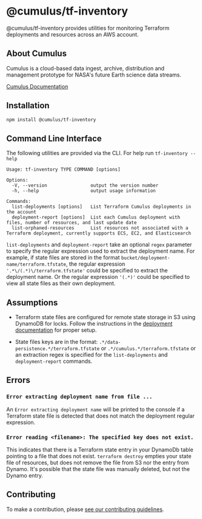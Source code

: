 # @cumulus/tf-inventory

@cumulus/tf-inventory provides utilities for monitoring Terraform deployments and resources across an AWS account.

## About Cumulus

Cumulus is a cloud-based data ingest, archive, distribution and management prototype for NASA's future Earth science data streams.

[Cumulus Documentation](https://nasa.github.io/cumulus)

## Installation

```bash
npm install @cumulus/tf-inventory
```

## Command Line Interface

The following utilities are provided via the CLI. For help run `tf-inventory --help`

```
Usage: tf-inventory TYPE COMMAND [options]

Options:
  -V, --version                output the version number
  -h, --help                   output usage information

Commands:
  list-deployments [options]   List Terraform Cumulus deployments in the account
  deployment-report [options]  List each Cumulus deployment with files, number of resources, and last update date
  list-orphaned-resources      List resources not associated with a Terraform deployment, currently supports ECS, EC2, and Elasticsearch
```

`list-deployments` and `deployment-report` take an optional `regex` parameter to specify the regular expression used to extract the deployment name. For example, if state files are stored in the format `bucket/deployment-name/terraform.tfstate`, the regular expression `'.*\/(.*)\/terraform.tfstate'` could be specified to extract the deployment name. Or the regular expression `'(.*)'` could be specified to view all state files as their own deployment.

## Assumptions

- Terraform state files are configured for remote state storage in S3 using DynamoDB for locks. Follow the instructions in the [deployment documentation](https://nasa.github.io/cumulus/docs/deployment/deployment-readme#create-resources-for-terraform-state) for proper setup.

- State files keys are in the format: `.*/data-persistence.*/terraform.tfstate` or `.*/cumulus.*/terraform.tfstate` or an extraction regex is specified for the `list-deployments` and `deployment-report` commands.

## Errors

### `Error extracting deployment name from file ...`

An `Error extracting deployment name` will be printed to the console if a Terraform state file is detected that does not match the deployment regular expression.

### `Error reading <filename>: The specified key does not exist.`

This indicates that there is a Terraform state entry in your DynamoDb table pointing to a file that does not exist. `terraform destroy` empties your state file of resources, but does not remove the file from S3 nor the entry from Dynamo. It's possible that the state file was manually deleted, but not the Dynamo entry.

## Contributing

To make a contribution, please [see our contributing guidelines](https://github.com/nasa/cumulus/blob/master/CONTRIBUTING.md).
